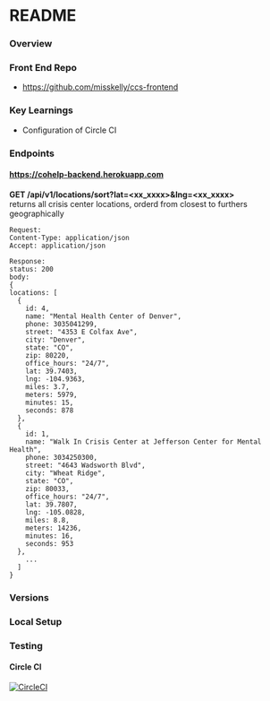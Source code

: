 # README


### Overview

### Front End Repo
- https://github.com/misskelly/ccs-frontend

### Key Learnings
- Configuration of Circle CI

### Endpoints
#### https://cohelp-backend.herokuapp.com  

**GET /api/v1/locations/sort?lat=<xx_xxxx>&lng=<xx_xxxx>**  
returns all crisis center locations, orderd from closest to furthers geographically

```
Request:
Content-Type: application/json
Accept: application/json
```
```
Response:
status: 200
body:
{
locations: [
  {
    id: 4,
    name: "Mental Health Center of Denver",
    phone: 3035041299,
    street: "4353 E Colfax Ave",
    city: "Denver",
    state: "CO",
    zip: 80220,
    office_hours: "24/7",
    lat: 39.7403,
    lng: -104.9363,
    miles: 3.7,
    meters: 5979,
    minutes: 15,
    seconds: 878
  },
  {
    id: 1,
    name: "Walk In Crisis Center at Jefferson Center for Mental Health",
    phone: 3034250300,
    street: "4643 Wadsworth Blvd",
    city: "Wheat Ridge",
    state: "CO",
    zip: 80033,
    office_hours: "24/7",
    lat: 39.7807,
    lng: -105.0828,
    miles: 8.8,
    meters: 14236,
    minutes: 16,
    seconds: 953
  },
    ...
  ] 
}
```

### Versions

### Local Setup

### Testing

#### Circle CI
[![CircleCI](https://circleci.com/gh/CSheesley/ccs_cross_poll_backend.svg?style=svg)](https://circleci.com/gh/CSheesley/ccs_cross_poll_backend)
